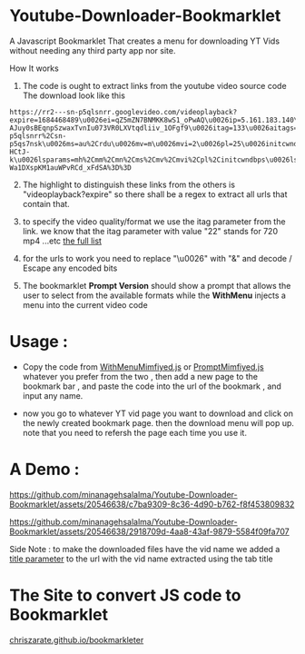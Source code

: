 # Youtube-Downloader-Bookmarklet
A Javascript Bookmarklet That creates a menu for downloading YT Vids without needing any third party app nor site.

How It works 

1. The code is ought to extract links from the youtube video source code 
The download look like this 
```
https://rr2---sn-p5qlsnrr.googlevideo.com/videoplayback?expire=1684468489\u0026ei=qZ5mZN7BNMKK8wS1_oPwAQ\u0026ip=5.161.183.140\u0026id=o-AJuy0sBEqnpSzwaxTvnIu073VR0LXVtqdliiv_1OFgf9\u0026itag=133\u0026aitags=133%2C134%2C135%2C136%2C137%2C160%2C242%2C243%2C244%2C247%2C248%2C278\u0026source=youtube\u0026requiressl=yes\u0026mh=rN\u0026mm=31%2C29\u0026mn=sn-p5qlsnrr%2Csn-p5qs7nsk\u0026ms=au%2Crdu\u0026mv=m\u0026mvi=2\u0026pl=25\u0026initcwndbps=228750\u0026vprv=1\u0026svpuc=1\u0026mime=video%2Fmp4\u0026ns=K3Z9gDwnP7LVoVPaftnIDXYN\u0026gir=yes\u0026clen=15402279\u0026dur=858.840\u0026lmt=1684426280879666\u0026mt=1684446550\u0026fvip=2\u0026keepalive=yes\u0026fexp=24007246\u0026c=WEB\u0026txp=6319224\u0026n=71Y3gTJ9yPp1DNi2Kb\u0026sparams=expire%2Cei%2Cip%2Cid%2Caitags%2Csource%2Crequiressl%2Cvprv%2Csvpuc%2Cmime%2Cns%2Cgir%2Cclen%2Cdur%2Clmt\u0026sig=AOq0QJ8wRAIgaf5d6vVdJEd4bfxpyTZIpX94BNLZJj2NxqsCF8o5xwACIH5_shJUMe1LiCm4gbX4w9cxDP1doWUCTDkvz-HCtJ-k\u0026lsparams=mh%2Cmm%2Cmn%2Cms%2Cmv%2Cmvi%2Cpl%2Cinitcwndbps\u0026lsig=AG3C_xAwRQIgFgL1GSHAIL3dDefp4zeDWQ5Y2YYpXQx7oILBvaqvxa0CIQDSrlTcbeUqwKT859PtJ-Wa1DXspKM1auWPvRCd_xFdSA%3D%3D
```

2. The highlight to distinguish these links from the others is "videoplayback?expire"
so there shall be a regex to extract all urls that contain that.

3. to specify the video quality/format we use the itag parameter from the link. we know that the
itag parameter with value "22" stands for 720 mp4 ...etc [the full list](https://gist.github.com/sidneys/7095afe4da4ae58694d128b1034e01e2)

4. for the urls to work you need to replace  "\u0026" with "&" and decode / Escape any encoded bits

5. The bookmarklet **Prompt Version** should show a prompt that allows the user to select from the available formats while the **WithMenu** injects a menu into the current video code

# Usage :
- Copy the code from [WithMenuMimfiyed.js](https://github.com/minanagehsalalma/Youtube-Downloader-Bookmarklet/blob/main/WithMenuMimfiyed.js) or [PromptMimfiyed.js](https://github.com/minanagehsalalma/Youtube-Downloader-Bookmarklet/blob/main/PromptMimfiyed.js) whatever you prefer from the two , then add a new page to the bookmark bar , and paste the code into the url of the bookmark , and input any name.

- now you go to whatever YT vid page you want to download and click on the newly created bookmark page. then the download menu will pop up. note that you need to refersh the page each time you use it.

# A Demo :


https://github.com/minanagehsalalma/Youtube-Downloader-Bookmarklet/assets/20546638/c7ba9309-8c36-4d90-b762-f8f453809832


https://github.com/minanagehsalalma/Youtube-Downloader-Bookmarklet/assets/20546638/2918709d-4aa8-43af-9879-5584f09fa707




Side Note : to make the downloaded files have the vid name we added a [title parameter](https://github.com/ytdl-org/youtube-dl/issues/13325#issuecomment-308330358) to the url with the vid name extracted using the tab title

# The Site to convert JS code to Bookmarklet
[chriszarate.github.io/bookmarkleter](https://chriszarate.github.io/bookmarkleter/)

